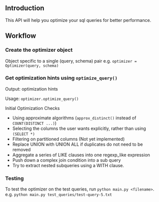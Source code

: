 
## Introduction
This API will help you optimize your sql queries for better performance.

## Workflow

### Create the optimizer object
Object specific to a single (query, schema) pair
e.g. `optimizer = Optimizer(query, schema)`

### Get optimization hints using `optimize_query()`
Output: optimization hints

Usage: `optimizer.optimize_query()`

Initial Optimization Checks
  * Using approximate algorithms (`approx_distinct()` instead of `COUNT(DISTINCT ...)`)
  * Selecting the columns the user wants explicitly, rather than using `(SELECT *)`
  * Filtering on partitioned columns (Not yet implemented)
  * Replace UNION with UNION ALL if duplicates do not need to be removed
  * Aggregate a series of LIKE clauses into one regexp_like expression
  * Push down a complex join condition into a sub query
  * Try to extract nested subqueries using a WITH clause.

### Testing
To test the optimizer on the test queries, run `python main.py <filename>`.
e.g. `python main.py test_queries/test-query-5.txt`
